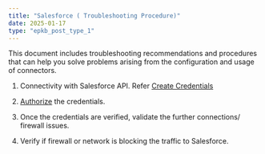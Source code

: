 ```yaml
---
title: "Salesforce ( Troubleshooting Procedure)"
date: 2025-01-17
type: "epkb_post_type_1"
---
```


This document includes troubleshooting recommendations and procedures that can help you solve problems arising from the configuration and usage of connectors.

1. Connectivity with Salesforce API. Refer [Create Credentials](https://developer.salesforce.com/docs/atlas.en-us.api_rest.meta/api_rest/quicksta%20rt_dev_org.htm)

3. [Authorize](https://developer.salesforce.com/docs/atlas.en-us.api_rest.meta/api_rest/quickstart_oauth.htm) the credentials.

5. Once the credentials are verified, validate the further connections/ firewall issues.

7. Verify if firewall or network is blocking the traffic to Salesforce.
